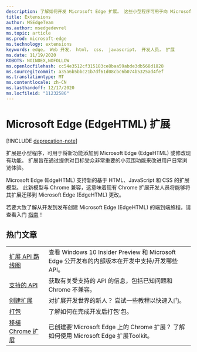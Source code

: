```yaml
---
description: 了解如何开发 Microsoft Edge 扩展。 这些小型程序可用于向 Microsoft Edge 添加新功能或修改现有功能。
title: Extensions
author: MSEdgeTeam
ms.author: msedgedevrel
ms.topic: article
ms.prod: microsoft-edge
ms.technology: extensions
keywords: edge， Web 开发， html， css， javascript， 开发人员， 扩展
ms.date: 11/19/2020
ROBOTS: NOINDEX,NOFOLLOW
ms.openlocfilehash: cc54e3512cf315183ce8baa59abde3db568d1828
ms.sourcegitcommit: a35a6b5bbc21b7df61d08cbc6b074b5325ad4fef
ms.translationtype: MT
ms.contentlocale: zh-CN
ms.lasthandoff: 12/17/2020
ms.locfileid: "11232586"
---
```

# Microsoft Edge (EdgeHTML) 扩展  

[!INCLUDE [deprecation-note](includes/deprecation-note.md)]  

扩展是小型程序，可用于将新功能添加到 Microsoft Edge (EdgeHTML) 或修改现有功能。 扩展旨在通过提供对目标受众非常重要的小范围功能来改进用户日常浏览体验。

Microsoft Edge (EdgeHTML) 支持新的基于 HTML、JavaScript 和 CSS 的扩展模型。 此新模型与 Chrome 兼容，这意味着现有 Chrome 扩展开发人员将能够将其扩展迁移到 Microsoft Edge (EdgeHTML) 更改。

若要大致了解从开发到发布创建 Microsoft Edge (EdgeHTML) 的端到端旅程，请查看入门 [指南](./getting-started.md)！


## 热门文章

<table>
  <tr>
    <td><a href = "./api-support/extension-api-roadmap.md">扩展 API 路线图</a></td>
    <td>查看 Windows 10 Insider Preview 和 Microsoft Edge 公开发布的内部版本在开发中支持/开发哪些 API。</td></p>
<p>  </tr>
  <tr>
    <td><a href = "./api-support/supported-apis.md">支持的 API</a></td>
    <td>获取有关受支持的 API 的信息，包括已知问题和 Chrome 不兼容。</td>

  </tr>
  <tr>
    <td><a href = "./guides/creating-an-extension.md">创建扩展</a></td>
    <td>对扩展开发世界的新人？ 尝试一些教程以快速入门。</td>

  </tr>
  <tr>
    <td><a href = "./guides/packaging.md">打包</a></td>
    <td>了解如何在完成开发后打包&#39;包。</td>

  </tr>
  <tr>
    <td><a href = "./guides/porting-chrome-extensions.md">移植 Chrome 扩展</a></td>
    <td>已创建要&#39;Microsoft Edge 上的 Chrome 扩展？ 了解如何使用 Microsoft Edge 扩展Toolkit。</td>

  </tr>
</table>
